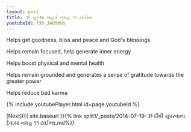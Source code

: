```yaml
---
layout: post
title: ૐ યુકથા બહાવે નમહ ૧૧ ટાઈમ્સ
youtubeId: f36_JAQ5mUs
---
```

 
 
Helps get goodness, bliss and peace and God's blessings
 
Helps remain focused, help generate inner energy 
 
Helps boost physical and mental health 
 
Helps remain grounded and generates a sense of gratitude towards the greater power 
 
Helps reduce bad karma
 
 
 
 


{% include youtubePlayer.html id=page.youtubeId %}
 
[Next]({{ site.baseurl }}{% link  split1/_posts/2014-07-19-ૐ દીવી સુપરવાના દેવાયા નમહ ૧૧ ટાઈમ્સ.md%})
 
